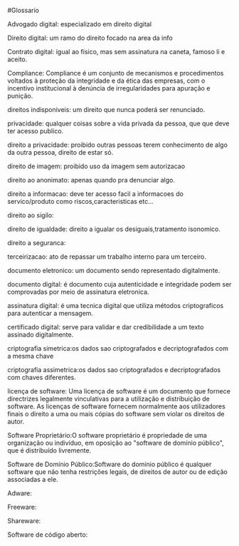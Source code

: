 #Glossario

Advogado digital: especializado em direito digital

Direito digital: um ramo do direito focado na area da info

Contrato digital: igual ao fisico, mas sem assinatura na caneta, famoso li e aceito.

Compliance: Compliance é um conjunto de mecanismos e procedimentos voltados à proteção da integridade e da ética das empresas, com o incentivo institucional à denúncia de irregularidades para apuração e punição. 

direitos indisponiveis: um direito que nunca poderá ser renunciado.

privacidade: qualquer coisas sobre a vida privada da pessoa, que que deve ter acesso publico.

direito a privacidade: proibido outras pessoas terem conhecimento de algo da outra pessoa, direito de estar só.

direito de imagem: proibido uso da imagem sem autorizacao

direito ao anonimato: apenas quando pra denunciar algo.

direito a informacao: deve ter acesso facil a informacoes do servico/produto como riscos,caracteristicas etc...

direito ao sigilo:

direito de igualdade: direito a igualar os desiguais,tratamento isonomico.

direito a seguranca:

terceirizacao: ato de repassar um trabalho interno para um terceiro.

documento eletronico: um documento sendo representado digitalmente.

documento digital: é documento cuja autenticidade e integridade podem ser comprovadas por meio de assinatura eletronica.

assinatura digital: é uma tecnica digital que utiliza métodos criptograficos para autenticar a mensagem.

certificado digital: serve para validar e dar credibilidade a um texto assinado digitalmente.

criptografia simetrica:os dados sao criptografados e decriptografados com a mesma chave

criptografia assimetrica:os dados sao criptografados e decriptografados com chaves diferentes.

licença de software: Uma licença de software é um documento que fornece directrizes legalmente vinculativas para a utilização e distribuição de software. As licenças de software fornecem normalmente aos utilizadores finais o direito a uma ou mais cópias do software sem violar os direitos de autor.

Software Proprietário:O software proprietário é propriedade de uma organização ou indivíduo, em oposição ao "software de domínio público", que é distribuído livremente.

Software de Domínio Público:Software do domínio público é qualquer software que não tenha restrições legais, de direitos de autor ou de edição associadas a ele.

Adware:

Freeware:

Shareware:

Software de código aberto:

